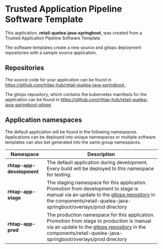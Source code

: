 # Trusted Application Pipeline Software Template

This application, **retail-quelea-java-springboot**, was created from a Trusted Application Pipeline Software Template.

The software templates create a new source and gitops deployment repositories with a sample source application. 

## Repositories

The source code for your application can be found in [https://github.com/rhtap-hub/retail-quelea-java-springboot ](https://github.com/rhtap-hub/retail-quelea-java-springboot ).
 
The gitops repository, which contains the kubernetes manifests for the application can be found in 
[https://github.com/rhtap-hub/retail-quelea-java-springboot-gitops ](https://github.com/rhtap-hub/retail-quelea-java-springboot-gitops ) 

## Application namespaces 

The default application will be found in the following namespaces. Applications can be deployed into unique namespaces or multiple software templates can also bet generated into the same group namespaces.  

|  Namespace   |  Description   |  
| -------- | -------- |   
| **rhtap-app-development** | The default application during development. Every build will be deployed to this namespace for testing. | 
| **rhtap-app-stage** | The staging namespace for this application. Promotion from development to stage is manual via an update to the [gitops repository](https://github.com/rhtap-hub/retail-quelea-java-springboot-gitops ) in the components/retail-quelea-java-springboot/overlays/prod directory |  
| **rhtap-app-prod** | The production namespace for this application. Promotion from stage to production is manual via an update to the [gitops repository](https://github.com/rhtap-hub/retail-quelea-java-springboot-gitops ) in the components/retail-quelea-java-springboot/overlays/prod directory | 